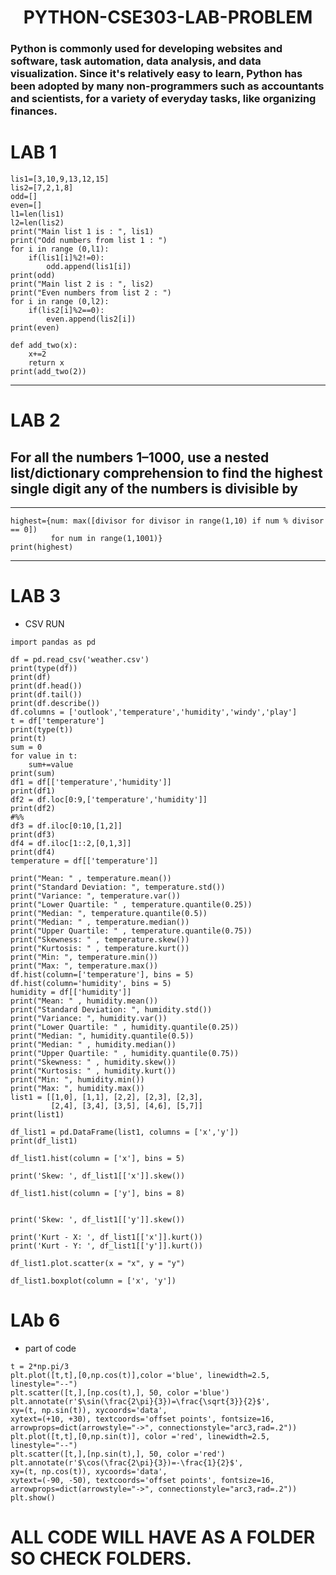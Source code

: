 <h1 align="center">PYTHON-CSE303-LAB-PROBLEM </h1>

<h3> Python is commonly used for developing websites and software, task automation, data analysis, and data visualization. Since it's relatively easy to learn, Python has been adopted by many non-programmers such as accountants and scientists, for a variety of everyday tasks, like organizing finances.</h3>

# LAB 1
```
lis1=[3,10,9,13,12,15]
lis2=[7,2,1,8]  
odd=[]
even=[]
l1=len(lis1)
l2=len(lis2)
print("Main list 1 is : ", lis1)
print("Odd numbers from list 1 : ")
for i in range (0,l1):
    if(lis1[i]%2!=0):
        odd.append(lis1[i])
print(odd)
print("Main list 2 is : ", lis2)
print("Even numbers from list 2 : ")
for i in range (0,l2):
    if(lis2[i]%2==0):
        even.append(lis2[i])
print(even)
```
```
def add_two(x):
    x+=2
    return x
print(add_two(2))
```
---
# LAB 2
## For all the numbers 1–1000, use a nested list/dictionary comprehension to find the highest single digit any of the numbers is divisible by
---
```
highest={num: max([divisor for divisor in range(1,10) if num % divisor == 0]) 
         for num in range(1,1001)}
print(highest)
```
---
# LAB 3
- CSV RUN
```
import pandas as pd

df = pd.read_csv('weather.csv')
print(type(df))
print(df)
print(df.head())
print(df.tail())
print(df.describe())
df.columns = ['outlook','temperature','humidity','windy','play']
t = df['temperature']
print(type(t))
print(t)
sum = 0
for value in t:
    sum+=value
print(sum)
df1 = df[['temperature','humidity']]
print(df1)
df2 = df.loc[0:9,['temperature','humidity']]
print(df2)
#%%
df3 = df.iloc[0:10,[1,2]]
print(df3)
df4 = df.iloc[1::2,[0,1,3]]
print(df4)
temperature = df[['temperature']]

print("Mean: " , temperature.mean())
print("Standard Deviation: ", temperature.std())
print("Variance: ", temperature.var())
print("Lower Quartile: " , temperature.quantile(0.25))
print("Median: ", temperature.quantile(0.5))
print("Median: " , temperature.median())
print("Upper Quartile: " , temperature.quantile(0.75))
print("Skewness: " , temperature.skew())
print("Kurtosis: " , temperature.kurt())
print("Min: ", temperature.min())
print("Max: ", temperature.max())
df.hist(column=['temperature'], bins = 5)
df.hist(column='humidity', bins = 5)
humidity = df[['humidity']]
print("Mean: " , humidity.mean())
print("Standard Deviation: ", humidity.std())
print("Variance: ", humidity.var())
print("Lower Quartile: " , humidity.quantile(0.25))
print("Median: ", humidity.quantile(0.5))
print("Median: " , humidity.median())
print("Upper Quartile: " , humidity.quantile(0.75))
print("Skewness: " , humidity.skew())
print("Kurtosis: " , humidity.kurt())
print("Min: ", humidity.min())
print("Max: ", humidity.max())
list1 = [[1,0], [1,1], [2,2], [2,3], [2,3], 
         [2,4], [3,4], [3,5], [4,6], [5,7]]
print(list1)

df_list1 = pd.DataFrame(list1, columns = ['x','y'])
print(df_list1)

df_list1.hist(column = ['x'], bins = 5)

print('Skew: ', df_list1[['x']].skew())

df_list1.hist(column = ['y'], bins = 8)


print('Skew: ', df_list1[['y']].skew())

print('Kurt - X: ', df_list1[['x']].kurt())
print('Kurt - Y: ', df_list1[['y']].kurt())

df_list1.plot.scatter(x = "x", y = "y")

df_list1.boxplot(column = ['x', 'y'])

```

# LAb 6
- part of code
```
t = 2*np.pi/3
plt.plot([t,t],[0,np.cos(t)],color ='blue', linewidth=2.5, linestyle="--")
plt.scatter([t,],[np.cos(t),], 50, color ='blue')
plt.annotate(r'$\sin(\frac{2\pi}{3})=\frac{\sqrt{3}}{2}$',
xy=(t, np.sin(t)), xycoords='data',
xytext=(+10, +30), textcoords='offset points', fontsize=16,
arrowprops=dict(arrowstyle="->", connectionstyle="arc3,rad=.2"))
plt.plot([t,t],[0,np.sin(t)], color ='red', linewidth=2.5, linestyle="--")
plt.scatter([t,],[np.sin(t),], 50, color ='red')
plt.annotate(r'$\cos(\frac{2\pi}{3})=-\frac{1}{2}$',
xy=(t, np.cos(t)), xycoords='data',
xytext=(-90, -50), textcoords='offset points', fontsize=16,
arrowprops=dict(arrowstyle="->", connectionstyle="arc3,rad=.2"))
plt.show()
```

# ALL CODE WILL HAVE AS A FOLDER SO CHECK FOLDERS.



